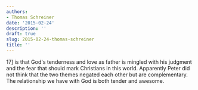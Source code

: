 ```yaml
---
authors:
- Thomas Schreiner
date: '2015-02-24'
description: ''
draft: true
slug: 2015-02-24-thomas-schreiner
title: ''
---
```

17] is that God's tenderness and love as father is mingled with his judgment and the fear that should mark Christians in this world. Apparently Peter did not think that the two themes negated each other but are complementary. The relationship we have with God is both tender and awesome.



